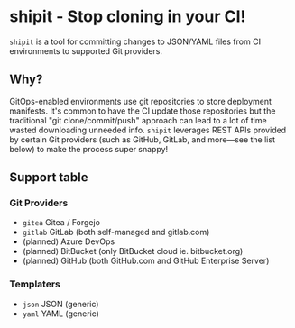 # shipit - Stop cloning in your CI!

`shipit` is a tool for committing changes to JSON/YAML files from CI environments to supported Git providers.

## Why?

GitOps-enabled environments use git repositories to store deployment manifests. It's common to have the CI update those repositories but the traditional "git clone/commit/push" approach can lead to a lot of time wasted downloading unneeded info. `shipit` leverages REST APIs provided by certain Git providers (such as GitHub, GitLab, and more—see the list below) to make the process super snappy!

## Support table

### Git Providers

- `gitea` Gitea / Forgejo
- `gitlab` GitLab (both self-managed and gitlab.com)
- (planned) Azure DevOps
- (planned) BitBucket (only BitBucket cloud ie. bitbucket.org)
- (planned) GitHub (both GitHub.com and GitHub Enterprise Server)
### Templaters

- `json` JSON (generic)
- `yaml` YAML (generic)

